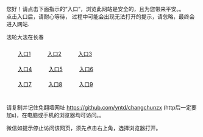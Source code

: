 您好！请点击下面指示的“入口”，浏览此网站是安全的，且为您带来平安。。 <br/>
点击入口后，请耐心等待， 过程中可能会出现无法打开的提示，请忽略，最终会进入网站. </br>

法轮大法在长春<br/>
<div style="padding:10px"><a style="margin:20px" target="_blank" href="https://d2e3ka3bdxn6qm.cloudfront.net/2Qpsp?qdeausv" id="ccLink1" rel="nofollow">入口1</a> <a target="_blank" style="margin:20px" href="https://d1emrmdsh07jay.cloudfront.net/2Qpsp?pqbva" id="ccLink2" rel="nofollow">入口2</a> <a style="margin:20px" target="_blank" href="https://d3hfo0qfzfo851.cloudfront.net/2Qpsp?fhqntwsf" id="ccLink3" rel="nofollow">入口3</a></div>

<div style="padding:10px" ><a style="margin:20px" target="_blank" href="https://d2e3ka3bdxn6qm.cloudfront.net/2Qpsp?qdeausv" id="ccLink4" rel="nofollow">入口4</a> <a style="margin:20px" href="https://d1emrmdsh07jay.cloudfront.net/2Qpsp?pqbva" target="_blank" id="ccLink5" rel="nofollow">入口5</a> <a style="margin:20px" href="https://d3hfo0qfzfo851.cloudfront.net/2Qpsp?fhqntwsf" target="_blank" id="ccLink6" rel="nofollow">入口6</a></div>

<div style="padding:10px"><a style="margin:20px" target="_blank" href="https://d2e3ka3bdxn6qm.cloudfront.net/2Qpsp?qdeausv" id="ccLink7" rel="nofollow">入口7</a> <a style="margin:20px" href="https://d1emrmdsh07jay.cloudfront.net/2Qpsp?pqbva" target="_blank" id="ccLink8" rel="nofollow">入口8</a> <a style="margin:20px" target="_blank" href="https://d3hfo0qfzfo851.cloudfront.net/2Qpsp?fhqntwsf" id="ccLink9" rel="nofollow">入口9</a></div>

<br/>



请复制并记住免翻墙网址 https://github.com/yntd/changchunzx (http后一定要加s)，在电脑或手机的浏览器均可访问。。<br/>

微信如提示停止访问该网页，须先点击右上角，选择浏览器打开。
